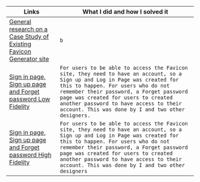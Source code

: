 
| Links                           | What I did and how I solved it                                                                                              |
| ------------------------------ | -------------------------------------------------------------------------------------------------------- |
|  <a href="https://www.figma.com/file/CztssFIRdmmxlyuFabNlDn/Favicon-gen_61-User-flow?node-id=0%3A1" target="_blank">General research on a Case Study of Existing Favicon Generator site </a>    | `b `                                                                   
|  <a href="https://www.figma.com/file/5iuGEq9vpWQYiSQN4JNcRI/Sign-in-page%2FSign-up-page%2FForgot-password-page-Lo-fi-wireframes?node-id=0%3A1" target="_blank">Sign in page, Sign up page and Forget password Low Fidelity </a>    | `For users to be able to access the Favicon site, they need to have an account, so a Sign up and Log in Page was created for this to happen. For users who do not remember their password, a Forget password page was created for users to created another password to have access to their account. This was done by I and two other designers.`
|  <a href="https://www.figma.com/file/7ROIRXkH1vczk64DN2bOr1/Sign-in-page%2F-Sign-up-page-%2F-Forgot-password-page-(HIFI)?node-id=0%3A1" target="_blank">Sign in page, Sign up page and Forget password High Fidelity </a>    | `For users to be able to access the Favicon site, they need to have an account, so a Sign up and Log in Page was created for this to happen. For users who do not remember their password, a Forget password page was created for users to created another password to have access to their account. This was done by I and two other designers `

